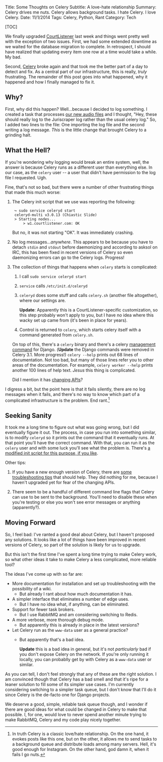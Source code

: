 Title: Some Thoughts on Celery
Subtitle: A love-hate relationship
Summary: Celery drives me nuts. Celery allows background tasks. I hate Celery. I love Celery.
Date: 11/1/2014
Tags: Celery, Python, Rant 
Category: Tech

[TOC]

We finally upgraded [CourtListener][cl] last week and things went pretty well with the exception of two issues. First, we had some extended downtime as we waited for the database migration to complete. In retrospect, I should have realized that updating every item one row at a time would take a while. My bad. 

Second, [Celery][1] broke again and that took me the better part of a day to detect and fix. As a central part of our infrastructure, this is really, *truly* frustrating. The remainder of this post goes into what happened, why it happened and how I finally managed to fix it. 


## Why?

First, why did this happen? Well...because I decided to log something. I created a task that processes [our new audio files][flp-oa] and I thought, "Hey, these should really log to the Juriscraper log rather than the usual celery log." So, I added two lines to the file: One importing the log file and the second writing a log message. *This* is the little change that brought Celery to a grinding halt. 


## What the Hell? 

If you're wondering why logging would break an entire system, well, the answer is because Celery runs as a different user than everything else. In our case, as the `celery` user -- a user that didn't have permission to the log file I requested. Ugh. 

Fine, that's not so bad, but there were a number of other frustrating things that made this much worse:
 
1. The Celery init script that we use was reporting the following:
    
        ↪ sudo service celeryd start
        celeryd-multi v3.0.13 (Chiastic Slide)
        > Starting nodes...
            > w1.courtlistener.com: OK

    But no, it was not starting "OK". It was immediately crashing.
    
2. No log messages...*anywhere*. This appears to be because you have to detach `stdin` and `stdout` before daemonizing and according to asksol on IRC, this has been fixed in recent versions of Celery so even daemonizing errors can go to the Celery logs. Progress!
 
3. The collection of things that happens when `celery` starts is complicated:

    1. I call `sudo service celeryd start`
    
    1. `service` calls `/etc/init.d/celeryd`
    
    1. `celeryd` does some stuff and calls `celery.sh` (another file altogether), where our settings are.
    
        **Update**: Apparently this is a CourtListener-specific customization, so this step probably won't apply to you, but I have no idea where this wacky set up came from (it's been in place for years).
    
    1. Control is returned to `celery`, which starts celery itself with a command generated from `celery.sh`.
    
    On top of this, there's a `celery` binary and there's a celery [management command][dj-man] for Django. (**Update** the Django commands were removed in Celery 3.1. More progress!) `celery --help` prints out 68 lines of documentation. Not too bad, but many of those lines refer you to other areas of the documentation. For example, `celery worker --help` prints another 100 lines of help text. *Jesus* this thing is complicated. 
    
    Did I mention it has [changing APIs][apis]?
    
I digress a bit, but the point here is that it fails silently, there are no log messages when it fails, and there's no way to know which part of a complicated infrastructure is the problem. End rant.[^1]


## Seeking Sanity

It took me a long time to figure out what was going wrong, but I did eventually figure it out. The process, in case you run into something similar, is to modify `celeryd` so it prints out the command that it eventually runs. At that point you'll have the correct command. With that, you can run it as the `celery` user and with some luck you'll see what the problem is. There's [a modified init script for this purpose, if you like][dry].
 
Other tips:

1. If you have a new enough version of Celery, there are [some troubleshooting tips][trouble] that should help. They did nothing for me, because I haven't upgraded yet for fear of the changing APIs.

2. There seem to be a handful of different command line flags that Celery can use to be sent to the background. You'll need to disable these when you're testing or else you won't see error messages or anything (apparently?).


## Moving Forward

So, I feel bad: I've ranted a good deal about Celery, but I haven't proposed any solutions. It looks like a lot of things have been improved in recent versions of Celery, so part of the solution is likely for us to upgrade. 

But this isn't the first time I've spent a long time trying to make Celery work, so what other ideas it take to make Celery a less complicated, more reliable tool? 

The ideas I've come up with so far are: 

 - More documentation for installation and set up troubleshooting with the possibility of a wiki.
    - But already I rant about how much documentation it has.
 - A simpler interface that eliminates a number of edge uses.
    - But I have no idea what, if anything, can be eliminated. 
 - Support for fewer task brokers.
    - But I use RabbitMQ and am considering switching to Redis.
 - A more verbose, more thorough debug mode.
    - But apparently this is already in place in the latest versions?
 - Let Celery run as the `www-data` user as a general practice?
    - But apparently that's a bad idea. 
    
        **Update** this is a bad idea in general, but it's not *particularly* bad if you don't expose Celery on the network. If you're only running it locally, you can probablly get by with Celery as a `www-data` user or similar. 
   
As you can tell, I don't feel strongly that any of these are the right solution. I am convinced though that Celery has a bad smell and that it's ripe for a leaner solution to fill some of its simpler use cases. I'm currently considering switching to a simpler task queue, but I don't know that I'll do it since Celery is the de-facto one for Django projects.

We deserve a good, simple, reliable task queue though, and I wonder if there are good ideas for what could be changed in Celery to make that possible. I, for one, would love to never spend another minute trying to make RabbitMQ, Celery and my code play nicely together. 


[^1]: In truth Celery is a classic love/hate relationship. On the one hand, it evokes posts like this one, but on the other, it allows me to send tasks to a background queue and distribute loads among many servers. Hell, it's good enough for Instagram. On the other hand, god damn it, when it fails I go nuts.

[1]: http://www.celeryproject.org/
[flp-oa]: https://free.law/2014/10/31/announcing-oral-arguments-on-courtlistener/
[dj-man]: https://docs.djangoproject.com/en/dev/howto/custom-management-commands/
[apis]: http://seeknuance.com/2012/07/30/celery-api-changes-drive-me-nuts/
[dry]: http://stackoverflow.com/a/21883578/64911
[trouble]: http://celery.readthedocs.org/en/latest/tutorials/daemonizing.html#troubleshooting
[cl]: https://www.courtlistener.com
